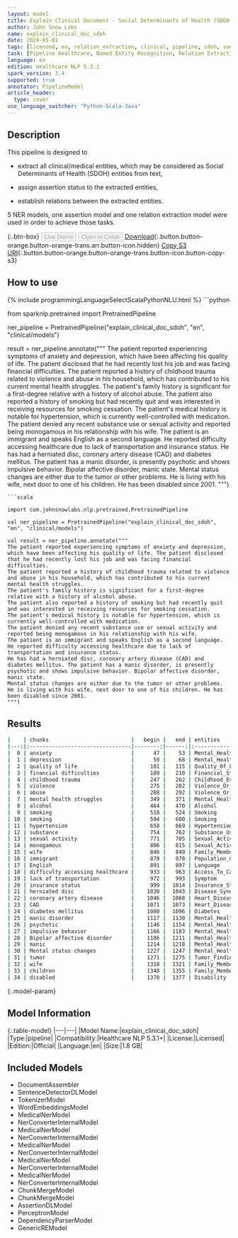 ```yaml
---
layout: model
title: Explain Clinical Document - Social Determinants of Health (SDOH)
author: John Snow Labs
name: explain_clinical_doc_sdoh
date: 2024-05-01
tags: [licensed, en, relation_extraction, clinical, pipeline, sdoh, social_determinants, ner, assertion]
task: [Pipeline Healthcare, Named Entity Recognition, Relation Extraction, Assertion Status]
language: en
edition: Healthcare NLP 5.3.1
spark_version: 3.4
supported: true
annotator: PipelineModel
article_header:
  type: cover
use_language_switcher: "Python-Scala-Java"
---
```


## Description

This pipeline is designed to

- extract all clinical/medical entities, which may be considered as Social Determinants of Health (SDOH) entities from text,

- assign assertion status to the extracted entities,

- establish relations between the extracted entities.

5 NER models, one assertion model and one relation extraction model were used in order to achieve those tasks.

{:.btn-box}
<button class="button button-orange" disabled>Live Demo</button>
<button class="button button-orange" disabled>Open in Colab</button>
[Download](https://s3.amazonaws.com/auxdata.johnsnowlabs.com/clinical/models/explain_clinical_doc_sdoh_en_5.3.1_3.4_1714587996786.zip){:.button.button-orange.button-orange-trans.arr.button-icon.hidden}
[Copy S3 URI](s3://auxdata.johnsnowlabs.com/clinical/models/explain_clinical_doc_sdoh_en_5.3.1_3.4_1714587996786.zip){:.button.button-orange.button-orange-trans.button-icon.button-copy-s3}

## How to use



<div class="tabs-box" markdown="1">
{% include programmingLanguageSelectScalaPythonNLU.html %}
```python

from sparknlp.pretrained import PretrainedPipeline

ner_pipeline = PretrainedPipeline("explain_clinical_doc_sdoh", "en", "clinical/models")

result = ner_pipeline.annotate("""
The patient reported experiencing symptoms of anxiety and depression, which have been affecting his quality of life. The patient disclosed that he had recently lost his job and was facing financial difficulties.
The patient reported a history of childhood trauma related to violence and abuse in his household, which has contributed to his current mental health struggles.
The patient's family history is significant for a first-degree relative with a history of alcohol abuse.
The patient also reported a history of smoking but had recently quit and was interested in receiving resources for smoking cessation.
The patient's medical history is notable for hypertension, which is currently well-controlled with medication.
The patient denied any recent substance use or sexual activity and reported being monogamous in his relationship with his wife.
The patient is an immigrant and speaks English as a second language. He reported difficulty accessing healthcare due to lack of transportation and insurance status.
He has had a herniated disc, coronary artery disease (CAD) and diabetes mellitus. The patient has a manic disorder, is presently psychotic and shows impulsive behavior. Bipolar affective disorder, manic state.
Mental status changes are either due to the tumor or other problems. He is living with his wife, next door to one of his children. He has been disabled since 2001.
""")

```
```scala

import com.johnsnowlabs.nlp.pretrained.PretrainedPipeline

val ner_pipeline = PretrainedPipeline("explain_clinical_doc_sdoh", "en", "clinical/models")

val result = ner_pipeline.annotate("""
The patient reported experiencing symptoms of anxiety and depression, which have been affecting his quality of life. The patient disclosed that he had recently lost his job and was facing financial difficulties.
The patient reported a history of childhood trauma related to violence and abuse in his household, which has contributed to his current mental health struggles.
The patient's family history is significant for a first-degree relative with a history of alcohol abuse.
The patient also reported a history of smoking but had recently quit and was interested in receiving resources for smoking cessation.
The patient's medical history is notable for hypertension, which is currently well-controlled with medication.
The patient denied any recent substance use or sexual activity and reported being monogamous in his relationship with his wife.
The patient is an immigrant and speaks English as a second language. He reported difficulty accessing healthcare due to lack of transportation and insurance status.
He has had a herniated disc, coronary artery disease (CAD) and diabetes mellitus. The patient has a manic disorder, is presently psychotic and shows impulsive behavior. Bipolar affective disorder, manic state.
Mental status changes are either due to the tumor or other problems. He is living with his wife, next door to one of his children. He has been disabled since 2001.
""")

```
</div>

## Results

```bash
|    | chunks                          |   begin |   end | entities                  |
|---:|:--------------------------------|--------:|------:|:--------------------------|
|  0 | anxiety                         |      47 |    53 | Mental_Health             |
|  1 | depression                      |      59 |    68 | Mental_Health             |
|  2 | quality of life                 |     101 |   115 | Quality_Of_Life           |
|  3 | financial difficulties          |     189 |   210 | Financial_Status          |
|  4 | childhood trauma                |     247 |   262 | Childhood_Event           |
|  5 | violence                        |     275 |   282 | Violence_Or_Abuse         |
|  6 | abuse                           |     288 |   292 | Violence_Or_Abuse         |
|  7 | mental health struggles         |     349 |   371 | Mental_Health             |
|  8 | alcohol                         |     464 |   470 | Alcohol                   |
|  9 | smoking                         |     518 |   524 | Smoking                   |
| 10 | smoking                         |     594 |   600 | Smoking                   |
| 11 | hypertension                    |     658 |   669 | Hypertension              |
| 12 | substance                       |     754 |   762 | Substance_Use             |
| 13 | sexual activity                 |     771 |   785 | Sexual_Activity           |
| 14 | monogamous                      |     806 |   815 | Sexual_Activity           |
| 15 | wife                            |     846 |   849 | Family_Member             |
| 16 | immigrant                       |     870 |   878 | Population_Group          |
| 17 | English                         |     891 |   897 | Language                  |
| 18 | difficulty accessing healthcare |     933 |   963 | Access_To_Care            |
| 19 | lack of transportation          |     972 |   993 | Symptom                   |
| 20 | insurance status                |     999 |  1014 | Insurance_Status          |
| 21 | herniated disc                  |    1030 |  1043 | Disease_Syndrome_Disorder |
| 22 | coronary artery disease         |    1046 |  1068 | Heart_Disease             |
| 23 | CAD                             |    1071 |  1073 | Heart_Disease             |
| 24 | diabetes mellitus               |    1080 |  1096 | Diabetes                  |
| 25 | manic disorder                  |    1117 |  1130 | Mental_Health             |
| 26 | psychotic                       |    1146 |  1154 | Mental_Health             |
| 27 | impulsive behavior              |    1166 |  1183 | Mental_Health             |
| 28 | Bipolar affective disorder      |    1186 |  1211 | Mental_Health             |
| 29 | manic                           |    1214 |  1218 | Mental_Health             |
| 30 | Mental status changes           |    1227 |  1247 | Mental_Health             |
| 31 | tumor                           |    1271 |  1275 | Tumor_Finding             |
| 32 | wife                            |    1318 |  1321 | Family_Member             |
| 33 | children                        |    1348 |  1355 | Family_Member             |
| 34 | disabled                        |    1370 |  1377 | Disability                |
```

{:.model-param}
## Model Information

{:.table-model}
|---|---|
|Model Name:|explain_clinical_doc_sdoh|
|Type:|pipeline|
|Compatibility:|Healthcare NLP 5.3.1+|
|License:|Licensed|
|Edition:|Official|
|Language:|en|
|Size:|1.8 GB|

## Included Models

- DocumentAssembler
- SentenceDetectorDLModel
- TokenizerModel
- WordEmbeddingsModel
- MedicalNerModel
- NerConverterInternalModel
- MedicalNerModel
- NerConverterInternalModel
- MedicalNerModel
- NerConverterInternalModel
- MedicalNerModel
- NerConverterInternalModel
- MedicalNerModel
- NerConverterInternalModel
- ChunkMergeModel
- ChunkMergeModel
- AssertionDLModel
- PerceptronModel
- DependencyParserModel
- GenericREModel